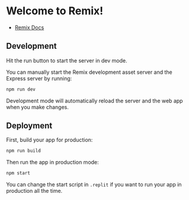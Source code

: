 # Welcome to Remix!

- [Remix Docs](https://remix.run/docs)

## Development

Hit the run button to start the server in dev mode.


You can manually start the Remix development asset server and the Express server by running:

```sh
npm run dev
```

Development mode will automatically reload the server and the web app when you make changes.

## Deployment

First, build your app for production:

```sh
npm run build
```

Then run the app in production mode:

```sh
npm start
```

You can change the start script in `.replit` if you want to run your app in production all the time.